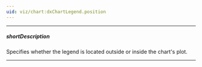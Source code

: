 ```yaml
---
uid: viz/chart:dxChartLegend.position
---
```

---
##### shortDescription
Specifies whether the legend is located outside or inside the chart's plot.

---
<!--
In addition to this property, use the legend's [horizontalAlignment](/api-reference/10%20UI%20Components/BaseLegend/horizontalAlignment.md '/Documentation/ApiReference/UI_Components/dxChart/Configuration/legend/#horizontalAlignment'), [verticalAlignment](/api-reference/10%20UI%20Components/BaseLegend/verticalAlignment.md '/Documentation/ApiReference/UI_Components/dxChart/Configuration/legend/#verticalAlignment') and [orientation](/api-reference/10%20UI%20Components/BaseLegend/orientation.md '/Documentation/ApiReference/UI_Components/dxChart/Configuration/legend/#orientation') properties to specify the legend layout.


-->